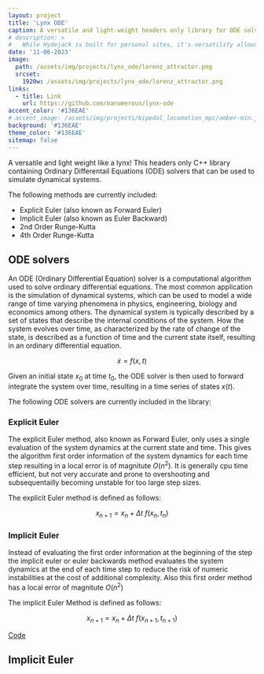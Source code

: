 ```yaml
---
layout: project
title: 'Lynx ODE'
caption: A versatile and light-weight headers only library for ODE solvers in C++
# description: >
#   While Hydejack is built for personal sites, it's versatility allows it to be used a product page as well.
date: '11-06-2023'
image: 
  path: /assets/img/projects/lynx_ode/lorenz_attractor.png
  srcset: 
    1920w: /assets/img/projects/lynx_ode/lorenz_attractor.png
links:
  - title: Link
    url: https://github.com/manumerous/lynx-ode
accent_color: '#136EAE'
# accent_image: /assets/img/projects/bipedal_locomotion_mpc/amber-min.jpg
background: '#136EAE'
theme_color: '#136EAE'
sitemap: false
---
```


A versatile and light weight like a lynx! This headers only C++ library containing Ordinary Differentail Equations (ODE) solvers that can be used to simulate dynamical systems.

The following methods are currently included:

- Explicit Euler (also known as Forward Euler)
- Implicit Euler (also known as Euler Backward)
- 2nd Order Runge-Kutta
- 4th Order Runge-Kutta

## ODE solvers

An ODE (Ordinary Differential Equation) solver is a computational algorithm used to solve ordinary differential equations. The most common application is the simulation of dynamical systems, which can be used to model a wide range of time varying phenomena in physics, engineering, biology and economics among others. The dynamical system is typically described by a set of states that describe the internal conditions of the system. How the system evolves over time, as characterized by the rate of change of the state, is described as a function of time and the current state itself, resulting in an ordinary differential equation.

$$ \dot{x} = f(x, t) $$

Given an initial state $x_0$ at time $t_0$, the ODE solver is then used to forward integrate the system over time, resulting in a time series of states $x(t)$.

The following ODE solvers are currently included in the library:

### Explicit Euler

The explicit Euler method, also known as Forward Euler, only uses a single evaluation of the system dynamics at the current state and time. This gives the algorithm first order information of the system dynamics for each time step resulting in a local error is of magnitute $O(n^2)$. It is generally cpu time efficient, but not very accurate and prone to overshooting and subsequentailly becoming unstable for too large step sizes. 

The explicit Euler method is defined as follows:

$$ x_{n+1} = x_n + \Delta t \ f(x_n, t_n) $$

### Implicit Euler

Instead of evaluating the first order information at the beginning of the step the implicit euler or euler backwards method evaluates the system dynamics at the end of each time step to reduce the risk of numeric instabilities at the cost of additional complexity. Also this first order method has a local error of magnitute $O(n^2)$

The implicit Euler Method is defined as follows: 

$$ x_{n+1} = x_n + \Delta t \ f(x_{n+1}, t_{n+1}) $$


<a href="https://github.com/manumerous/lynx-ode" class="btn btn-sm btn-primary mt1" target="_blank">
        Code
</a>

## Implicit Euler

